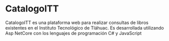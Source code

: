 # CatalogoITT
CatalogoITT es una plataforma web para realizar consultas de libros existentes en el Instituto Tecnológico de Tláhuac. Es desarrollada 
utilizando Asp NetCore con los lenguajes de programación C# y JavaScript

